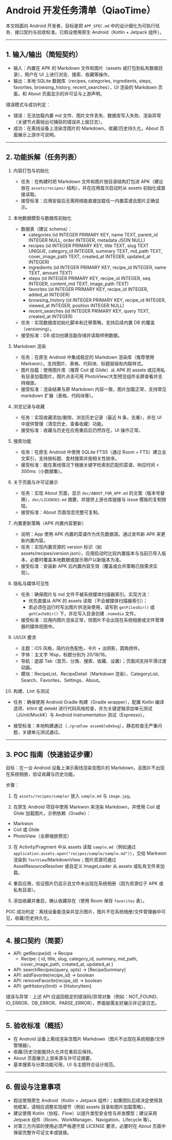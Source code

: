 # Android 开发任务清单（QiaoTime）

本文档面向 Android 开发者，目标是把 `APP_SPEC.md` 中的设计细化为可执行任务、接口契约与验收标准。已假设使用原生 Android（Kotlin + Jetpack 组件）。

---

## 1. 输入/输出（简短契约）

- 输入：内置在 APK 的 Markdown 文件和图片（assets 或打包到私有数据目录），用户在 UI 上进行浏览、搜索、收藏等操作。
- 输出：本地 SQLite 数据库（recipes, categories, ingredients, steps, favorites, browsing_history, recent_searches），UI 渲染的 Markdown 页面，和 About 页面显示的许可证与上游声明。

错误模式与成功判定：

- 错误：无法加载内置 md 文件、图片文件丢失、数据库写入失败、渲染异常（关键节点需抛出可捕获的错误并上报日志）。
- 成功：在离线设备上渲染含图片的 Markdown，收藏/历史持久化，About 页面展示上游许可说明。

---

## 2. 功能拆解（任务列表）

1. 内容打包与初始化
   - 任务：在构建时把 Markdown 文件和图片按目录结构打包进 APK（建议放在 `assets/recipes/` 结构），并在应用首次启动时从 assets 初始化或直接读取。
   - 接受标准：应用安装后无需网络能直接加载任一内置菜谱且图片正确显示。

2. 本地数据模型与数据库初始化
   - 数据表（建议 schema）：
     - categories (id INTEGER PRIMARY KEY, name TEXT, parent_id INTEGER NULL, order INTEGER, metadata JSON NULL)
     - recipes (id INTEGER PRIMARY KEY, title TEXT, slug TEXT UNIQUE, category_id INTEGER, summary TEXT, md_path TEXT, cover_image_path TEXT, created_at INTEGER, updated_at INTEGER)
     - ingredients (id INTEGER PRIMARY KEY, recipe_id INTEGER, name TEXT, amount TEXT)
     - steps (id INTEGER PRIMARY KEY, recipe_id INTEGER, seq INTEGER, content_md TEXT, image_path TEXT)
     - favorites (id INTEGER PRIMARY KEY, recipe_id INTEGER, added_at INTEGER)
     - browsing_history (id INTEGER PRIMARY KEY, recipe_id INTEGER, viewed_at INTEGER, position INTEGER NULL)
     - recent_searches (id INTEGER PRIMARY KEY, query TEXT, created_at INTEGER)
   - 任务：实现数据库初始化脚本和迁移策略，支持后续内置 DB 的覆盖（versioning）。
   - 接受标准：DB 成功创建且能存储并读取样例数据。

3. Markdown 渲染
   - 任务：在原生 Android 中集成稳定的 Markdown 渲染库（推荐使用 Markwon）。支持图片、表格、代码块、标题层级和内联样式。
   - 图片加载：使用图片库（推荐 Coil 或 Glide）从 APK 的 assets 或应用私有目录加载图片，图片点击可用 PhotoView/大型预览组件全屏查看并支持缩放。
   - 接受标准：渲染结果与原 Markdown 内容一致，图片加载正常，支持常见 markdown 扩展（表格、代码块等）。

4. 浏览记录与收藏
   - 任务：实现收藏添加/删除、浏览历史记录（最近 N 条，去重），并在 UI 中提供管理（清空历史、查看收藏）功能。
   - 接受标准：收藏与历史在应用重启后仍然存在，UI 操作正常。

5. 搜索功能
   - 任务：在原生 Android 中使用 SQLite FTS5（通过 Room + FTS）建立全文索引，支持按标题、食材搜索并按相关性排序。
   - 接受标准：能在离线情况下根据关键字检索到匹配的菜谱，响应时间 < 300ms（小数据集）。

6. 关于页面与许可证展示
   - 任务：实现 About 页面，显示 `doc/ABOUT_FOR_APP.md` 的文案（版本号替换）、`doc/LICENSES.md` 摘要，并提供上游仓库链接与 issue 模板的复制按钮。
   - 接受标准：About 页面信息完整可复制。

7. 内置更新策略（APK 内置内容更新）
   - 说明：App 使用 APK 内置的菜谱作为优先数据源。通过发布新 APK 来更新内置内容。
   - 任务：实现内置资源的 version 标识（如 assets/recipes/version.json），应用启动时比较内置版本与当前已导入版本，必要时覆盖本地数据或提示用户以新版本为准。
   - 接受标准：安装新 APK 后内置内容生效（覆盖或合并策略已按需求实现）。

8. 隐私与媒体可见性
   - 任务：确保图片与 md 文件不被系统媒体扫描器索引。实现方法：
     - 优先直接从 APK 的 assets 读取（不会被媒体扫描器索引）；
     - 若必须在运行时写出图片供渲染使用，请写到 `getFilesDir()` 或 `getCacheDir()` 下，并在写入目录创建 `.nomedia` 文件。
   - 接受标准：应用内图片渲染正常，但图片不会出现在系统相册或文件管理器的媒体视图中。

9. UI/UX 要求
   - 主题：iOS 风格，简约白色配色，卡片 + 淡阴影，圆角控件。
   - 字体：主文字 16sp，标题分别为 20/18/16。
   - 导航：底部 Tab（首页、分类、搜索、收藏、设置）；页面间支持平滑过渡动画。
   - 模块：RecipeList、RecipeDetail（Markdown 渲染）、CategoryList、Search、Favorites、Settings、About。

10. 构建、Lint 与测试

   - 任务：确保使用 Android Gradle 构建（Gradle wrapper），配置 Kotlin 编译选项、ktlint 或 detekt 进行代码风格检查，并为关键逻辑添加单元测试（JUnit/MockK）与 Android Instrumentation 测试（Espresso）。

   - 接受标准：本地构建通过（`./gradlew assembleDebug`），静态检查无严重问题，关键单元测试通过。

---

## 3. POC 指南（快速验证步骤）

目标：在一台 Android 设备上演示离线渲染含图片的 Markdown，且图片不出现在系统相册，验证收藏与历史功能。

步骤：

1. 在 `assets/recipes/sample/` 放入 `sample.md` 与 `image.jpg`。

2. 在原生 Android 项目中使用 Markwon 来渲染 Markdown，并使用 Coil 或 Glide 加载图片。示例依赖（Gradle）：

- Markwon
- Coil 或 Glide
- PhotoView（全屏缩放预览）


3. 在 Activity/Fragment 中从 assets 读取 `sample.md`（例如通过 `application.assets.open("recipes/sample/sample.md")`），交给 Markwon 渲染到 `TextView`/MarkdownView；图片资源可通过 AssetResourceResolver 或自定义 ImageLoader 从 assets 或私有文件夹加载。

4. 重启应用，验证图片仍显示且文件未出现在系统相册（因为资源位于 APK 或私有目录）。

5. 添加收藏并重启，确认收藏存在（使用 Room 保存 `favorites` 表）。

POC 成功判定：离线设备能渲染并显示图片，图片不在系统相册/文件管理器中可见，收藏/历史持久化。

---

## 4. 接口契约（简要）

- API: getRecipe(id) -> Recipe
  - Recipe: { id, title, slug, category_id, summary, md_path, cover_image_path, created_at, updated_at }
- API: searchRecipes(query, opts) -> [RecipeSummary]
- API: addFavorite(recipe_id) -> boolean
- API: removeFavorite(recipe_id) -> boolean
- API: getHistory(limit) -> [HistoryItem]

错误与异常：上述 API 应返回稳定的错误码/异常对象（例如：NOT_FOUND、IO_ERROR、DB_ERROR、PARSE_ERROR），界面层需友好展示并记录日志。

---

## 5. 验收标准（概括）

- 在 Android 设备上离线渲染含图片 Markdown（图片不出现在系统相册/文件管理器）。
- 收藏/历史功能能持久化并在重启后保持。
- About 页面展示上游来源与许可证摘要。
- 基本搜索与分类功能可用，UI 与主题符合设计规范。

---

## 6. 假设与注意事项

- 假设使用原生 Android（Kotlin + Jetpack 组件）；如果团队后续决定使用其他框架，请相应调整实现细节（例如 assets 目录和图片加载策略）。
- 建议使用 Kotlin（协程、Flow）以提升类型安全性与并发模型；建议采用 Jetpack 组件（Room、WorkManager、Navigation、Lifecycle 等）。
- 对第三方内容的使用必须严格遵守其 LICENSE 要求，必要时在 About 页面中保留完整许可证文本或链接。



